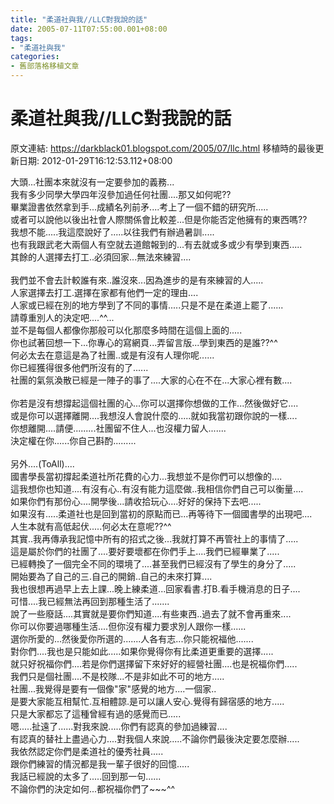 ```yaml
---
title: "柔道社與我//LLC對我說的話"
date: 2005-07-11T07:55:00.001+08:00
tags: 
- "柔道社與我"
categories:
- 舊部落格移植文章
---
```


# 柔道社與我//LLC對我說的話

原文連結: https://darkblack01.blogspot.com/2005/07/llc.html
移植時的最後更新日期: 2012-01-29T16:12:53.112+08:00

大頭...社團本來就沒有一定要參加的義務...<br />我有多少同學大學四年沒參加過任何社團....那又如何呢??<br />畢業證書依然拿到手...成績名列前矛....考上了一個不錯的研究所.....<br />或者可以說他以後出社會人際關係會比較差...但是你能否定他擁有的東西嗎??<br />我想不能.....我這麼說好了.....以往我們有辦過暑訓.....<br />也有我跟武老大兩個人有空就去道館報到的...有去就或多或少有學到東西.....<br />其餘的人選擇去打工..必須回家...無法來練習....<br /><br /><a name='more'></a>我們並不會去計較誰有來..誰沒來...因為進步的是有來練習的人.....<br />人家選擇去打工.選擇在家都有他們一定的理由....<br />人家或已經在別的地方學到了不同的事情.....只是不是在柔道上罷了......<br />請尊重別人的決定吧....^^...<br />並不是每個人都像你那般可以化那麼多時間在這個上面的.....<br />你也試著回想一下...你專心的寫網頁...弄留言版...學到東西的是誰??^^<br />何必太去在意這是為了社團..或是有沒有人理你呢......<br />你已經獲得很多他們所沒有的了......<br />社團的氣氛渙散已經是一陣子的事了....大家的心在不在...大家心裡有數....<br /><br />你若是沒有想撐起這個社團的心...你可以選擇你想做的工作...然後做好它....<br />或是你可以選擇離開....我想沒人會說什麼的.....就如我當初跟你說的一樣....<br />你想離開....請便.........社團留不住人...也沒權力留人.......<br />決定權在你......你自己斟酌.........<br /><br />另外....(ToAll)....<br />國書學長當初撐起柔道社所花費的心力...我想並不是你們可以想像的....<br />這我想你也知道....有沒有心..有沒有能力這麼做..我相信你們自己可以衡量....<br />如果你們有那份心....開學後...請收拾玩心....好好的保持下去吧.....<br />如果沒有.....柔道社也是回到當初的原點而已...再等待下一個國書學的出現吧....<br />人生本就有高低起伏.....何必太在意呢??^^<br />其實..我再傳承我記憶中所有的招式之後...我就打算不再管社上的事情了.....<br />這是屬於你們的社團了....要好要壞都在你們手上....我們已經畢業了.....<br />已經轉換了一個完全不同的環境了....甚至我們已經沒有了學生的身分了.....<br />開始要為了自己的三.自己的開銷..自己的未來打算....<br />我也很想再過早上去上課...晚上練柔道...回家看書.打B.看手機消息的日子....<br />可惜....我已經無法再回到那種生活了.......<br />說了一些廢話....其實就是要你們知道....有些東西..過去了就不會再重來....<br />你可以你要過哪種生活....但你沒有權力要求別人跟你一樣......<br />選你所愛的...然後愛你所選的.......人各有志...你只能祝福他.......<br />對你們....我也是只能如此.....如果你覺得你有比柔道更重要的選擇.....<br />就只好祝福你們....若是你們選擇留下來好好的經營社團....也是祝福你們.....<br />我們只是個社團....不是校隊...不是非如此不可的地方.....<br />社團...我覺得是要有一個像"家"感覺的地方....一個家..<br />是要大家能互相幫忙.互相體諒.是可以讓人安心.覺得有歸宿感的地方.....<br />只是大家都忘了這種曾經有過的感覺而已.....<br />嗯.....扯遠了......對我來說.....你們有認真的參加過練習....<br />有認真的替社上盡過心力....對我個人來說.....不論你們最後決定要怎麼辦.....<br />我依然認定你們是柔道社的優秀社員.....<br />跟你們練習的情況都是我一輩子很好的回憶.....<br />我話已經說的太多了.....回到那一句......<br />不論你們的決定如何...都祝福你們了~~~^^
